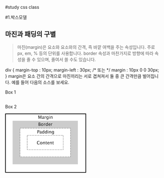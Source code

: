 #study css class


#1.박스모델
## 마진과 패딩의 구별

>마진(margin)은 요소와 요소와의 간격, 즉 바깥 여백을 주는 속성입니다. 주로 px, em, % 등의 단위를 사용합니다.
border 속성과 마찬가지로 방향에 따라 속성을 줄 수 있으며, 줄여서 쓸 수도 있습니다.

div {
  margin-top : 10px;
  margin-left : 30px;
  /* 또는 */
  margin : 10px 0 0 30px;
}
margin은 요소 간의 간격으로 마진끼리는 서로 겹쳐져서 둘 중 큰 간격만큼 벌어집니다. 예를 들어 다음의 소스를 보세요.
 <div style="margin-bottom:10px;">Box 1</div>
<div style="margin-top:30px;">Box 2</div>


![boxmodel](./img/boxmodel.png)